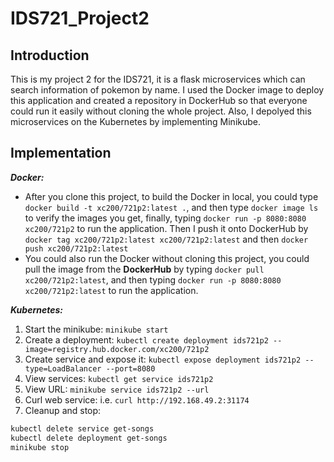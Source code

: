 # IDS721_Project2
## Introduction
This is my project 2 for the IDS721, it is a flask microservices which can search information of pokemon by name. I used the Docker image to deploy this application and created a repository in DockerHub so that everyone could run it easily without cloning the whole project. Also, I depolyed this microservices on the Kubernetes by implementing Minikube.


## Implementation 
___Docker:___   

* After you clone this project, to build the Docker in local, you could type ``docker build -t xc200/721p2:latest .``, and then type ``docker image ls`` to verify the images you get, finally, typing ``docker run -p 8080:8080 xc200/721p2`` to run the application. Then I push it onto DockerHub by `` docker tag xc200/721p2:latest xc200/721p2:latest`` and then ``docker push xc200/721p2:latest``
* You could also run the Docker without cloning this project, you could pull the image from the **DockerHub** by typing ``docker pull xc200/721p2:latest``, and then typing ``docker run -p 8080:8080 xc200/721p2:latest`` to run the application.

___Kubernetes:___  

1. Start the minikube: `minikube start`
2. Create a deployment: `kubectl create deployment ids721p2 --image=registry.hub.docker.com/xc200/721p2`
4. Create service and expose it: `kubectl expose deployment ids721p2 --type=LoadBalancer --port=8080`
5. View services:  `kubectl get service ids721p2`
6. View URL: `minikube service ids721p2 --url`
7. Curl web service: i.e. `curl http://192.168.49.2:31174`
8. Cleanup and stop: 
```bash
kubectl delete service get-songs
kubectl delete deployment get-songs
minikube stop
````

